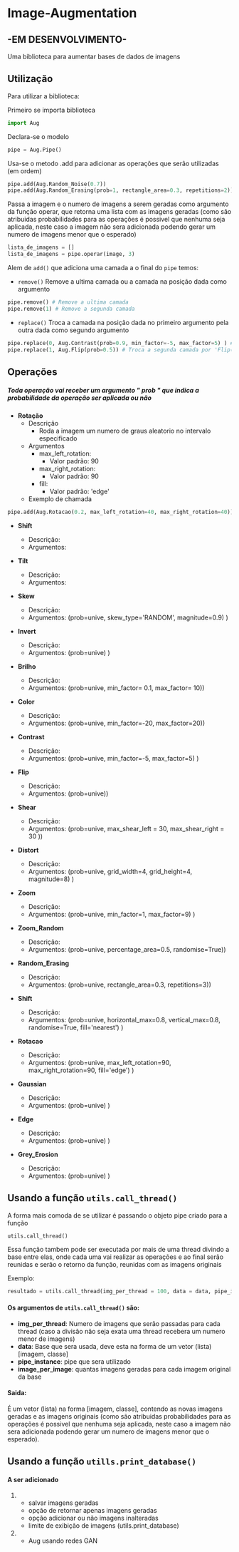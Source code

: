 # Image-Augmentation
## **-EM DESENVOLVIMENTO-**

Uma biblioteca para aumentar bases de dados de imagens
## Utilização
Para utilizar a biblioteca:

Primeiro se importa biblioteca
```python
import Aug
```
Declara-se o modelo
```python
pipe = Aug.Pipe()
```
Usa-se o metodo .add para adicionar as operações que serão utilizadas (em ordem)
```python
pipe.add(Aug.Random_Noise(0.7))
pipe.add(Aug.Random_Erasing(prob=1, rectangle_area=0.3, repetitions=2))
```
Passa a imagem e o numero de imagens a serem geradas como argumento da função operar, que retorna uma lista com as imagens geradas (como são atribuidas probabilidades para as operações é possivel que nenhuma seja aplicada, neste caso a imagem não sera adicionada podendo gerar um numero de imagens menor que o esperado)
```python
lista_de_imagens = []
lista_de_imagens = pipe.operar(image, 3)
```
Alem de ```add()``` que adiciona uma camada a o final do ```pipe``` temos:
* ```remove()``` Remove a ultima camada ou a camada na posição dada como argumento
```python
pipe.remove() # Remove a ultima camada
pipe.remove(1) # Remove a segunda camada
```
* ```replace()``` Troca a camada na posição dada no primeiro argumento pela outra dada como segundo argumento 
```python
pipe.replace(0, Aug.Contrast(prob=0.9, min_factor=-5, max_factor=5) ) # Troca a primiera camada pela camada 'Contrast(prob=0.9, min_factor=-5, max_factor=5)'
pipe.replace(1, Aug.Flip(prob=0.5)) # Troca a segunda camada por 'Flip(prob=0.5)'
```
## Operações
##### Toda operação vai receber um argumento " prob " que indica a probabilidade da operação ser aplicada ou não 
* **Rotação**
	* Descrição
		*  Roda a imagem um numero de graus aleatorio no intervalo especificado
	* Argumentos
		*  max_left_rotation:
			* Valor padrão: 90
		* max_right_rotation:
			* Valor padrão: 90
		* fill:
			* Valor padrão: 'edge'
	* Exemplo de chamada
```python
pipe.add(Aug.Rotacao(0.2, max_left_rotation=40, max_right_rotation=40))
```
		
* **Shift**
	* Descrição: 
	* Argumentos: 
 
* **Tilt**
	* Descrição: 
	* Argumentos: 

* **Skew**
	* Descrição:
	* Argumentos: (prob=unive, skew_type='RANDOM', magnitude=0.9) )

* **Invert**
	* Descrição: 
	* Argumentos: (prob=unive) )

* **Brilho**
	* Descrição: 
	* Argumentos: (prob=unive, min_factor= 0.1, max_factor= 10))

* **Color**
	* Descrição: 
	* Argumentos: (prob=unive, min_factor=-20, max_factor=20))

* **Contrast**
	* Descrição: 
	* Argumentos: (prob=unive, min_factor=-5, max_factor=5) )

* **Flip**
	* Descrição: 
	* Argumentos: (prob=unive))

* **Shear**
	* Descrição: 
	* Argumentos: (prob=unive, max_shear_left = 30, max_shear_right = 30 ))

* **Distort**
	* Descrição: 
	* Argumentos: (prob=unive, grid_width=4, grid_height=4, magnitude=8) )

* **Zoom**
	* Descrição: 
	* Argumentos: (prob=unive, min_factor=1, max_factor=9) )

* **Zoom_Random**
	* Descrição: 
	* Argumentos: (prob=unive, percentage_area=0.5, randomise=True))

* **Random_Erasing**
	* Descrição: 
	* Argumentos: (prob=unive, rectangle_area=0.3, repetitions=3))

* **Shift**
	* Descrição: 
	* Argumentos: (prob=unive, horizontal_max=0.8, vertical_max=0.8, randomise=True, fill='nearest') )

* **Rotacao**
	* Descrição: 
	* Argumentos: (prob=unive, max_left_rotation=90, max_right_rotation=90, fill='edge') )

* **Gaussian**
	* Descrição: 
	* Argumentos: (prob=unive) )

* **Edge**
	* Descrição: 
	* Argumentos: (prob=unive) )

* **Grey_Erosion**
	* Descrição: 
	* Argumentos: (prob=unive) )

## Usando a função ```utils.call_thread()```
A forma mais comoda de se utilizar é passando o objeto pipe criado para a função
```python 
utils.call_thread()
```
Essa função tambem pode ser executada por mais de uma thread divindo a base entre elas, onde cada uma vai realizar as operações e ao final serão reunidas e serão o retorno da função, reunidas com as imagens originais

Exemplo:
```python
resultado = utils.call_thread(img_per_thread = 100, data = data, pipe_instance = pipe_example, image_per_image = 2)
```
#### Os argumentos de ```utils.call_thread()``` são:
* **img_per_thread**: Numero de imagens que serão passadas para cada thread (caso a divisão não seja exata uma thread recebera um numero menor de imagens)
* **data**: Base que sera usada, deve esta na forma de um vetor (lista) [imagem, classe]
* **pipe_instance**: pipe que sera utilizado
* **image_per_image**: quantas imagens geradas para cada imagem original da base
#### Saida:
É um vetor (lista) na forma [imagem, classe], contendo as novas imagens geradas e as imagens originais (como são atribuidas probabilidades para as operações é possivel que nenhuma seja aplicada, neste caso a imagem não sera adicionada podendo gerar um numero de imagens menor que o esperado).

## Usando a função ```utills.print_database()```

#### A ser adicionado
1.
	* salvar imagens geradas
	* opção de retornar apenas imagens geradas
	* opção adicionar ou não imagens inalteradas
	* limite de exibição de imagens (utils.print_database)
2.
	* Aug usando redes GAN
